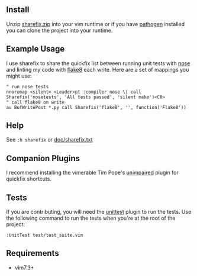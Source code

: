 ## Install

Unzip
[sharefix.zip](http://www.vim.org/scripts/script.php?script_id=4098)
into your vim runtime or if you have
[pathogen](https://github.com/tpope/vim-pathogen) installed you can
clone the project into your runtime.

## Example Usage

I use sharefix to share the quickfix list between running unit tests
with [nose](https://github.com/lambdalisue/nose.vim.git) and linting my
code with [flake8](https://github.com/nvie/vim-flake8.git) each write.
Here are a set of mappings you might use:

    " run nose tests
    nnoremap <silent> <Leader>pt :compiler nose \| call Sharefix('nosetests', 'All tests passed', 'silent make')<CR>
    " call flake8 on write
    au BufWritePost *.py call Sharefix('flake8', '', function('Flake8'))

## Help

See `:h sharefix` or
[doc/sharefix.txt](https://github.com/samiconductor/vim-sharefix/blob/master/doc/sharefix.txt)

## Companion Plugins

I recommend installing the vimerable Tim Pope's
[unimpaired](https://github.com/tpope/vim-unimpaired) plugin for
quickfix shortcuts.

## Tests

If you are contributing, you will need the
[unittest](https://github.com/h1mesuke/vim-unittest) plugin to run the
tests. Use the following command to run the tests when you're at the
root of the project:

`:UnitTest test/test_suite.vim`

## Requirements

* vim7.3+
